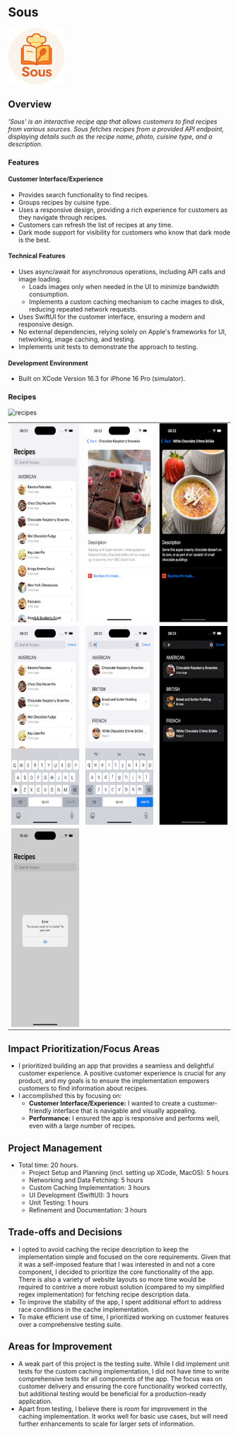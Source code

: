 # Sous

![sous logo](./Assets/sous-logo-small-round.png)

## Overview

_'Sous' is an interactive recipe app that allows customers to find recipes from various sources. Sous fetches recipes from a provided API endpoint, displaying details such as the recipe name, photo, cuisine type, and a description._

### Features

#### Customer Interface/Experience

- Provides search functionality to find recipes.
- Groups recipes by cuisine type.
- Uses a responsive design, providing a rich experience for customers as they navigate through recipes.
- Customers can refresh the list of recipes at any time.
- Dark mode support for visibility for customers who know that dark mode is the best.

#### Technical Features

- Uses async/await for asynchronous operations, including API calls and image loading.
  - Loads images only when needed in the UI to minimize bandwidth consumption.
  - Implements a custom caching mechanism to cache images to disk, reducing repeated network requests.
- Uses SwiftUI for the customer interface, ensuring a modern and responsive design.
- No external dependencies, relying solely on Apple's frameworks for UI, networking, image caching, and testing.
- Implements unit tests to demonstrate the approach to testing.

#### Development Environment 

- Built on XCode Version 16.3 for iPhone 16 Pro (simulator).

### Recipes

![recipes](./Assets/demo.gif)

<table>
  <tr>
    <td width="33%">
      <img src="./Assets/recipe.png" alt="recipe" height="450px" />
    </td>
    <td width="33%">
      <img src="./Assets/recipe-detail.png" alt="recipe detail" height="450px" />
    </td>
    <td width="33%">
      <img src="./Assets/recipe-detail-dark.png" alt="recipe detail dark mode" height="450px" />
    </td>
  </tr>
  <tr>
    <td width="33%">
      <img src="./Assets/search.png" alt="search" height="450px" />
    </td>
    <td width="33%">
      <img src="./Assets/search-filter.png" alt="search filter" height="450px" />
    </td>
    <td width="33%">
      <img src="./Assets/search-filter-dark.png" alt="search filter dark mode" height="450px" />
    </td>
  </tr>
  <tr>
    <td width="33%">
      <img src="./Assets/error.png" alt="error" height="450px" />
    </td>
  </tr>
</table>

## Impact Prioritization/Focus Areas 

- I prioritized building an app that provides a seamless and delightful customer experience. A positive customer experience is crucial for any product, and my goals is to ensure the implementation empowers customers to find information about recipes.
- I accomplished this by focusing on:
    - __Customer Interface/Experience:__ I wanted to create a customer-friendly interface that is navigable and visually appealing.
    - __Performance:__ I ensured the app is responsive and performs well, even with a large number of recipes.

## Project Management

- Total time: 20 hours.
  - Project Setup and Planning (incl. setting up XCode, MacOS): 5 hours
  - Networking and Data Fetching: 5 hours
  - Custom Caching Implementation: 3 hours
  - UI Development (SwiftUI): 3 hours
  - Unit Testing: 1 hours
  - Refinement and Documentation: 3 hours


## Trade-offs and Decisions

- I opted to avoid caching the recipe description to keep the implementation simple and focused on the core requirements. Given that it was a self-imposed feature that I was interested in and not a core component, I decided to prioritize the core functionality of the app. There is also a variety of website layouts so more time would be required to contrive a more robust solution (compared to my simplified regex implementation) for fetching recipe description data.
- To improve the stability of the app, I spent additional effort to address race conditions in the cache implementation.
- To make efficient use of time, I prioritized working on customer features over a comprehensive testing suite.


## Areas for Improvement

- A weak part of this project is the testing suite. While I did implement unit tests for the custom caching implementation, I did not have time to write comprehensive tests for all components of the app. The focus was on customer delivery and ensuring the core functionality worked correctly, but additional testing would be beneficial for a production-ready application.
- Apart from testing, I believe there is room for improvement in the caching implementation. It works well for basic use cases, but will need further enhancements to scale for larger sets of information.

